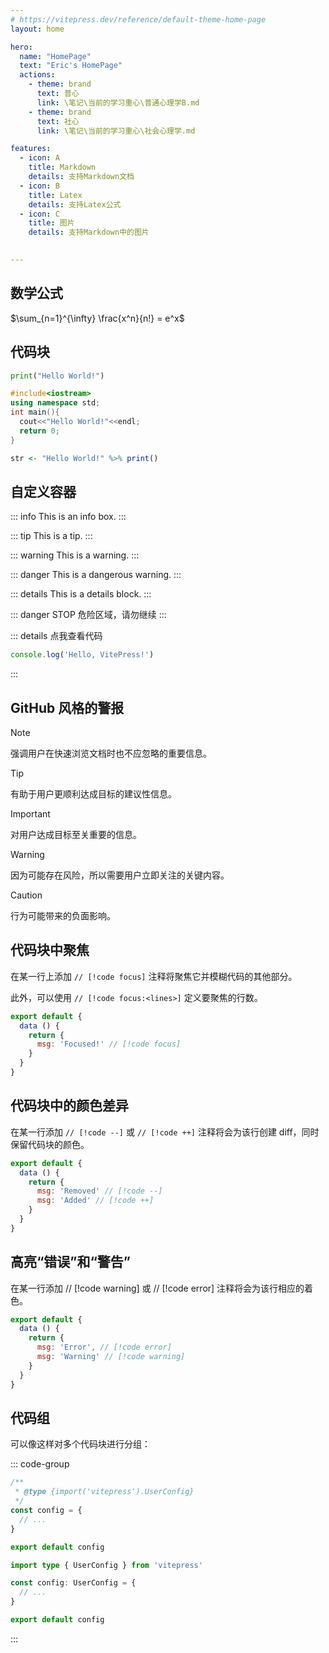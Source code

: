 ```yaml
---
# https://vitepress.dev/reference/default-theme-home-page
layout: home

hero:
  name: "HomePage"
  text: "Eric's HomePage"
  actions:
    - theme: brand
      text: 普心
      link: \笔记\当前的学习重心\普通心理学B.md
    - theme: brand
      text: 社心
      link: \笔记\当前的学习重心\社会心理学.md

features:
  - icon: A
    title: Markdown
    details: 支持Markdown文档
  - icon: B
    title: Latex
    details: 支持Latex公式
  - icon: C
    title: 图片
    details: 支持Markdown中的图片

  
---
```


## 数学公式

$\sum_{n=1}^{\infty} \frac{x^n}{n!} = e^x$

## 代码块

```python
print("Hello World!")
```

```cpp
#include<iostream>
using namespace std;
int main(){
  cout<<"Hello World!"<<endl;
  return 0;
}
```

```r
str <- "Hello World!" %>% print()
```

## 自定义容器

::: info
This is an info box.
:::

::: tip
This is a tip.
:::

::: warning
This is a warning.
:::

::: danger
This is a dangerous warning.
:::

::: details
This is a details block.
:::

::: danger STOP
危险区域，请勿继续
:::

::: details 点我查看代码

```js
console.log('Hello, VitePress!')
```

:::

## GitHub 风格的警报

> [!NOTE]
> 强调用户在快速浏览文档时也不应忽略的重要信息。

> [!TIP]
> 有助于用户更顺利达成目标的建议性信息。

> [!IMPORTANT]
> 对用户达成目标至关重要的信息。

> [!WARNING]
> 因为可能存在风险，所以需要用户立即关注的关键内容。

> [!CAUTION]
> 行为可能带来的负面影响。

## 代码块中聚焦

在某一行上添加 `// [!code focus]` 注释将聚焦它并模糊代码的其他部分。

此外，可以使用 `// [!code focus:<lines>]` 定义要聚焦的行数。

```js
export default {
  data () {
    return {
      msg: 'Focused!' // [!code focus]
    }
  }
}
```

## 代码块中的颜色差异

在某一行添加 `// [!code --]` 或 `// [!code ++]` 注释将会为该行创建 diff，同时保留代码块的颜色。

```js
export default {
  data () {
    return {
      msg: 'Removed' // [!code --]
      msg: 'Added' // [!code ++]
    }
  }
}
```

## 高亮“错误”和“警告”

在某一行添加 // [!code warning] 或 // [!code error] 注释将会为该行相应的着色。

```js
export default {
  data () {
    return {
      msg: 'Error', // [!code error]
      msg: 'Warning' // [!code warning]
    }
  }
}
```

## 代码组

可以像这样对多个代码块进行分组：

::: code-group

```js [config.js]
/**
 * @type {import('vitepress').UserConfig}
 */
const config = {
  // ...
}

export default config
```

```ts [config.ts]
import type { UserConfig } from 'vitepress'

const config: UserConfig = {
  // ...
}

export default config
```

:::

